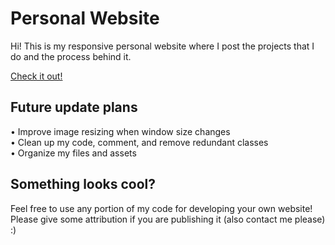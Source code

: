 # Personal Website
Hi! This is my responsive personal website where I post the projects that I do and the process behind it.

[Check it out!](https://sujohnson.com/)

## Future update plans
   •  Improve image resizing when window size changes<br/>
   •  Clean up my code, comment, and remove redundant classes <br/>
   •  Organize my files and assets <br/>
   
## Something looks cool?
Feel free to use any portion of my code for developing your own website!<br/>
Please give some attribution if you are publishing it (also contact me please) :)


